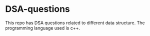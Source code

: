 # DSA-questions
This repo has DSA questions related to different data structure.
The programming language used is c++.
